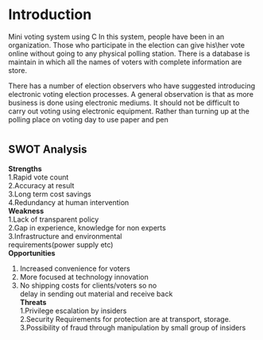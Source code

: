 #  <h1> Introduction
Mini voting system using C 
In this system, people have been in an organization. Those who participate in the election can give his\her vote online without going to any physical polling station. There is a database is maintain in which all the names of voters with complete information are store.

There has a number of election observers who have suggested introducing electronic voting election processes. A general observation is that as more business is done using electronic mediums. It should not be difficult to carry out voting using electronic equipment. Rather than turning up at the polling place on voting day to use paper and pen
# <h2> SWOT Analysis
  **Strengths**<br/>
1.Rapid vote count<br/>
2.Accuracy at result<br/>
3.Long term cost savings<br/>
4.Redundancy at human intervention<br/>
  **Weakness**<br/>
 1.Lack of transparent policy<br/>
2.Gap in experience, knowledge for non experts<br/>
3.Infrastructure and environmental                                 
 requirements(power supply etc)<br/>
 **Opportunities**<br/>
1. Increased convenience for voters<br/>
2. More focused at technology innovation<br/>
3. No shipping costs for clients/voters so no<br/>
 delay in sending out material and receive back<br/>
 **Threats**<br/>
1.Privilege escalation by insiders<br/>
2.Security Requirements for protection are at
transport, storage.<br/>
3.Possibility of fraud through manipulation by 
small group of insiders<br/>

  
